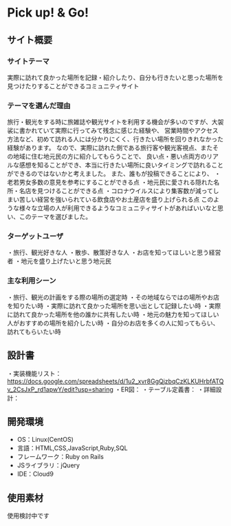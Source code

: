 # Pick up! & Go!

## サイト概要
### サイトテーマ
実際に訪れて良かった場所を記録・紹介したり、自分も行きたいと思った場所を見つけたりすることができるコミュニティサイト

### テーマを選んだ理由
旅行・観光をする時に旅雑誌や観光サイトを利用する機会が多いのですが、大袈裟に書かれていて実際に行ってみて残念に感じた経験や、
営業時間やアクセス方法など、初めて訪れる人には分かりにくく、行きたい場所を回りきれなかった経験があります。
なので、実際に訪れた側である旅行客や観光客視点、またその地域に住む地元民の方に紹介してもらうことで、
良い点・悪い点両方のリアルな感想を知ることができ、本当に行きたい場所に良いタイミングで訪れることができるのではないかと考えました。
また、誰もが投稿できることにより、
・老若男女多数の意見を参考にすることができる点
・地元民に愛される隠れた名所・名店を見つけることができる点
・コロナウイルスにより集客数が減ってしまい苦しい経営を強いられている飲食店やお土産店を盛り上げられる点
このような様々な立場の人が利用できるようなコミュニティサイトがあればいいなと思い、このテーマを選びました。

### ターゲットユーザ
・旅行、観光好きな人
・散歩、散策好きな人
・お店を知ってほしいと思う経営者
・地元を盛り上げたいと思う地元民

### 主な利用シーン
・旅行、観光の計画をする際の場所の選定時
・その地域ならではの場所やお店を知りたい時
・実際に訪れて良かった場所を思い出として記録したい時
・実際に訪れて良かった場所を他の誰かに共有したい時
・地元の魅力を知ってほしい人がおすすめの場所を紹介したい時
・自分のお店を多くの人に知ってもらい、訪れてもらいたい時

## 設計書
・実装機能リスト：https://docs.google.com/spreadsheets/d/1u2_xvr8GgQjzbqCzKLKUHrbfATQv_2CsJxP_rd1apwY/edit?usp=sharing
・ER図：
・テーブル定義書：
・詳細設計：

## 開発環境
- OS：Linux(CentOS)
- 言語：HTML,CSS,JavaScript,Ruby,SQL
- フレームワーク：Ruby on Rails
- JSライブラリ：jQuery
- IDE：Cloud9

## 使用素材
使用検討中です
